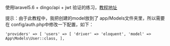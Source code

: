 使用laravel5.6 + dingo/api + jwt 验证的练习，[教程地址](https://segmentfault.com/a/1190000010449592#articleHeader9)

提示：由于此教程中，我把创建的model放到了 app/Models文件夹里，所以需要在 config/auth.php中修改一下配置，如下：


`'providers' => [
         'users' => [
             'driver' => 'eloquent',
             'model' => App\Models\User::class,
         ],`
         
        
